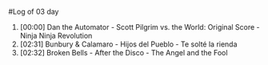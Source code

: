 #Log of 03 day

1. [00:00] Dan the Automator - Scott Pilgrim vs. the World: Original Score - Ninja Ninja Revolution
1. [02:31] Bunbury & Calamaro - Hijos del Pueblo - Te solté la rienda
1. [02:32] Broken Bells - After the Disco - The Angel and the Fool
